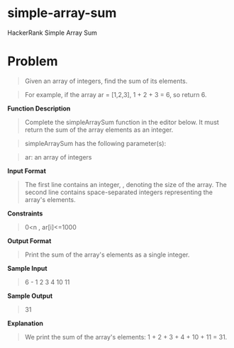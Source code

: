 # simple-array-sum
HackerRank Simple Array Sum

# Problem
>Given an array of integers, find the sum of its elements.

>For example, if the array ar = [1,2,3], 1 + 2 + 3 = 6, so return 6.

**Function Description**

> Complete the simpleArraySum function in the editor below. It must return the sum of the array elements as an integer.

>simpleArraySum has the following parameter(s):

>ar: an array of integers

**Input Format**

>The first line contains an integer, , denoting the size of the array.
>The second line contains  space-separated integers representing the array's elements.

**Constraints**
>0<n , ar[i]<=1000

**Output Format**

>Print the sum of the array's elements as a single integer.

**Sample Input**

>6 - 1 2 3 4 10 11

**Sample Output**

>31

**Explanation**

>We print the sum of the array's elements: 1 + 2 + 3 + 4 + 10 + 11 = 31.
